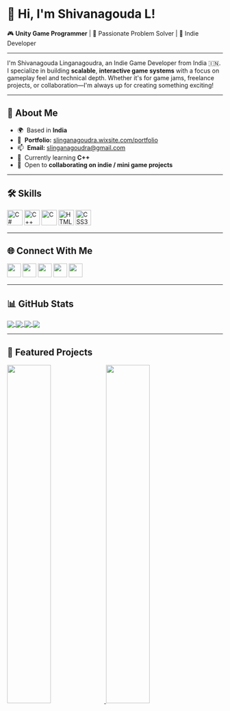 # 👋 Hi, I'm Shivanagouda L!

🎮 **Unity Game Programmer** | 🧠 Passionate Problem Solver | 🌟 Indie Developer

---

I'm Shivanagouda Linganagoudra, an Indie Game Developer from India 🇮🇳. I specialize in building **scalable**, **interactive game systems** with a focus on gameplay feel and technical depth. Whether it's for game jams, freelance projects, or collaboration—I'm always up for creating something exciting!

---

## 🚀 About Me

- 🌍  Based in **India**
- 🔗  **Portfolio:** [slinganagoudra.wixsite.com/portfolio](https://slinganagoudra.wixsite.com/portfolio)
- 📫  **Email:** [slinganagoudra@gmail.com](mailto:slinganagoudra@gmail.com)
- 🧠  Currently learning **C++**
- 🤝  Open to **collaborating on indie / mini game projects**

---

## 🛠️ Skills

<p align="left">
  <img src="https://raw.githubusercontent.com/danielcranney/readme-generator/main/public/icons/skills/csharp-colored.svg" width="36" height="36" alt="C#" />
  <img src="https://raw.githubusercontent.com/danielcranney/readme-generator/main/public/icons/skills/cplusplus-colored.svg" width="36" height="36" alt="C++" />
  <img src="https://raw.githubusercontent.com/danielcranney/readme-generator/main/public/icons/skills/c-colored.svg" width="36" height="36" alt="C" />
  <img src="https://raw.githubusercontent.com/danielcranney/readme-generator/main/public/icons/skills/html5-colored.svg" width="36" height="36" alt="HTML5" />
  <img src="https://raw.githubusercontent.com/danielcranney/readme-generator/main/public/icons/skills/css3-colored.svg" width="36" height="36" alt="CSS3" />
</p>

---

## 🌐 Connect With Me

<p align="left">
  <a href="https://discord.com/users/rahul7624" target="_blank"><img src="https://raw.githubusercontent.com/danielcranney/readme-generator/main/public/icons/socials/discord.svg" width="32" height="32" /></a>
  <a href="https://github.com/RahulLinganagoudra" target="_blank"><img src="https://raw.githubusercontent.com/danielcranney/readme-generator/main/public/icons/socials/github.svg" width="32" height="32" /></a>
  <a href="http://www.instagram.com/mein_hindustani" target="_blank"><img src="https://raw.githubusercontent.com/danielcranney/readme-generator/main/public/icons/socials/instagram.svg" width="32" height="32" /></a>
  <a href="https://www.linkedin.com/in/shivanagouda-linganagoudra-45aa44203" target="_blank"><img src="https://raw.githubusercontent.com/danielcranney/readme-generator/main/public/icons/socials/linkedin.svg" width="32" height="32" /></a>
  <a href="https://twitter.com/Linganagou6097" target="_blank"><img src="https://raw.githubusercontent.com/danielcranney/readme-generator/main/public/icons/socials/twitter.svg" width="32" height="32" /></a>
</p>

---

## 📊 GitHub Stats

<a href="https://github.com/RahulLinganagoudra">
  <img align="center" src="https://github-readme-stats.vercel.app/api?username=RahulLinganagoudra&show_icons=true&count_private=true&title_color=0891b2&text_color=ffffff&icon_color=0891b2&bg_color=1c1917&hide_border=true" />
</a>

<a href="https://github.com/RahulLinganagoudra">
  <img align="center" src="https://github-readme-streak-stats.herokuapp.com/?user=RahulLinganagoudra&stroke=ffffff&background=1c1917&ring=0891b2&fire=0891b2&currStreakNum=ffffff&currStreakLabel=0891b2&sideNums=ffffff&sideLabels=ffffff&dates=ffffff&hide_border=true" />
</a>

<a href="https://github.com/RahulLinganagoudra">
  <img align="center" src="https://github-readme-activity-graph.cyclic.app/graph?username=RahulLinganagoudra&bg_color=1c1917&color=ffffff&line=0891b2&point=ffffff&area_color=1c1917&area=true&hide_border=true&custom_title=GitHub%20Commits%20Graph" />
</a>

<a href="https://github.com/RahulLinganagoudra">
  <img align="center" src="https://github-readme-stats.vercel.app/api/top-langs/?username=RahulLinganagoudra&langs_count=10&title_color=0891b2&text_color=ffffff&icon_color=0891b2&bg_color=1c1917&hide_border=true&locale=en&custom_title=Top%20Languages" />
</a>

---

## 📂 Featured Projects

<p align="left">
  <a href="https://github.com/RahulLinganagoudra/com.dreamertheory.gridsystem">
    <img width="45%" src="https://github-readme-stats.vercel.app/api/pin/?username=RahulLinganagoudra&repo=com.dreamertheory.gridsystem&title_color=0891b2&text_color=ffffff&icon_color=0891b2&bg_color=1c1917&hide_border=true" />
  </a>
  <a href="https://github.com/RahulLinganagoudra/com.dreamertheory.savingsystem">
    <img width="45%" src="https://github-readme-stats.vercel.app/api/pin/?username=RahulLinganagoudra&repo=com.dreamertheory.savingsystem&title_color=0891b2&text_color=ffffff&icon_color=0891b2&bg_color=1c1917&hide_border=true" />
  </a>
</p>
